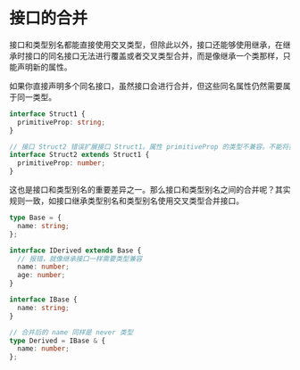 # 接口的合并

接口和类型别名都能直接使用交叉类型，但除此以外，接口还能够使用继承，在继承时接口的同名接口无法进行覆盖或者交叉类型合并，而是像继承一个类那样，只能声明新的属性。

如果你直接声明多个同名接口，虽然接口会进行合并，但这些同名属性仍然需要属于同一类型。

```ts
interface Struct1 {
  primitiveProp: string;
}

// 接口 Struct2 错误扩展接口 Struct1。属性 primitiveProp 的类型不兼容。不能将类型 number 分配给类型 string
interface Struct2 extends Struct1 {
  primitiveProp: number;
}
```

这也是接口和类型别名的重要差异之一。那么接口和类型别名之间的合并呢？其实规则一致，如接口继承类型别名和类型别名使用交叉类型合并接口。

```ts
type Base = {
  name: string;
};

interface IDerived extends Base {
  // 报错，就像继承接口一样需要类型兼容
  name: number;
  age: number;
}
```

```ts
interface IBase {
  name: string;
}

// 合并后的 name 同样是 never 类型
type Derived = IBase & {
  name: number;
};
```
